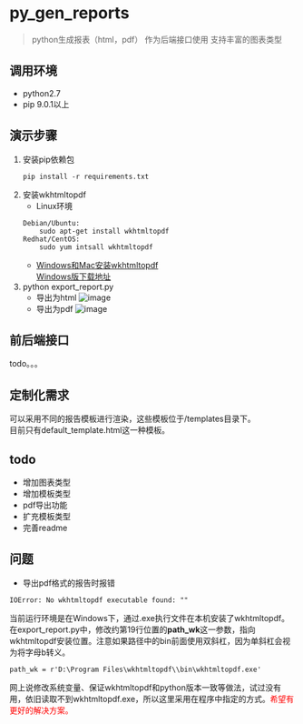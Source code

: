 # py_gen_reports
> python生成报表（html，pdf）
> 作为后端接口使用
> 支持丰富的图表类型

## 调用环境
* python2.7
* pip 9.0.1以上


## 演示步骤
1. 安装pip依赖包
	```
	pip install -r requirements.txt
	```
2. 安装wkhtmltopdf
	* Linux环境
	```
	Debian/Ubuntu: 
		sudo apt-get install wkhtmltopdf
	Redhat/CentOS:
		sudo yum intsall wkhtmltopdf
	```
	* [Windows和Mac安装wkhtmltopdf](https://github.com/JazzCore/python-pdfkit/wiki/Installing-wkhtmltopdf)</br>
	  [Windows版下载地址](http://www.bkill.com/download/153533.html)
3. python export_report.py
	* 导出为html
	![image](https://github.com/xwenyuan/py_gen_reports/blob/master/screenshots/html_report.gif)
	* 导出为pdf
	![image](https://github.com/xwenyuan/py_gen_reports/blob/master/screenshots/pdf_report.gif)

## 前后端接口
todo。。。


## 定制化需求
可以采用不同的报告模板进行渲染，这些模板位于/templates目录下。</br>
目前只有default_template.html这一种模板。


## todo
* 增加图表类型
* 增加模板类型
* pdf导出功能
* 扩充模板类型
* 完善readme


## 问题
* 导出pdf格式的报告时报错
```
IOError: No wkhtmltopdf executable found: ""
```
当前运行环境是在Windows下，通过.exe执行文件在本机安装了wkhtmltopdf。
在export_report.py中，修改约第19行位置的**path_wk**这一参数，指向wkhtmltopdf安装位置。注意如果路径中的bin前面使用双斜杠，因为单斜杠会视为将字母b转义。
```
path_wk = r'D:\Program Files\wkhtmltopdf\\bin\wkhtmltopdf.exe'
```
网上说修改系统变量、保证wkhtmltopdf和python版本一致等做法，试过没有用，依旧读取不到wkhtmltopdf.exe，所以这里采用在程序中指定的方式。<font color=red>希望有更好的解决方案。</font>
